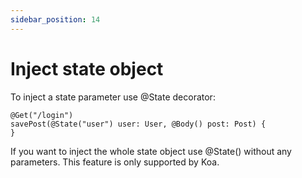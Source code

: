 ```yaml
---
sidebar_position: 14
---
```


# Inject state object

To inject a state parameter use @State decorator:

```
@Get("/login")
savePost(@State("user") user: User, @Body() post: Post) {
}
```

If you want to inject the whole state object use @State() without any parameters. This feature is only supported by Koa.
